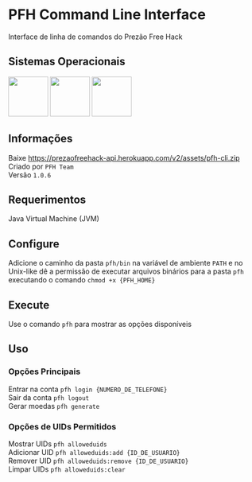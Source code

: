 # PFH Command Line Interface
Interface de linha de comandos do Prezão Free Hack

## Sistemas Operacionais
<p>
<img src="https://upload.wikimedia.org/wikipedia/commons/thumb/0/0a/Unofficial_Windows_logo_variant_-_2002%E2%80%932012_%28Multicolored%29.svg/170px-Unofficial_Windows_logo_variant_-_2002%E2%80%932012_%28Multicolored%29.svg.png" width="80" height="80" />
<img src="https://upload.wikimedia.org/wikipedia/commons/3/35/Tux.svg" width="80" height="80" />
<img src="https://logos-download.com/wp-content/uploads/2020/06/Apple_Mac_OS_Logo.png" width="80" height="80" />
</p>

## Informações
Baixe https://prezaofreehack-api.herokuapp.com/v2/assets/pfh-cli.zip
<br>
Criado por ```PFH Team```
<br>
Versão ```1.0.6```

## Requerimentos
Java Virtual Machine (JVM)

## Configure
Adicione o caminho da pasta ```pfh/bin``` na variável de ambiente ```PATH``` e no Unix-like dê a permissão de executar arquivos binários para a pasta ```pfh``` executando o comando ```chmod +x {PFH_HOME}```

## Execute
Use o comando ```pfh``` para mostrar as opções disponíveis

## Uso
### Opções Principais
Entrar na conta ```pfh login {NUMERO_DE_TELEFONE}```
<br>
Sair da conta ```pfh logout```
<br>
Gerar moedas ```pfh generate```
<br>
### Opções de UIDs Permitidos
Mostrar UIDs ```pfh alloweduids```
<br>
Adicionar UID ```pfh alloweduids:add {ID_DE_USUARIO}```
<br>
Remover UID ```pfh alloweduids:remove {ID_DE_USUARIO}```
<br>
Limpar UIDs ```pfh alloweduids:clear```
